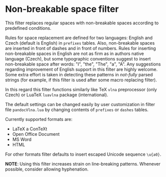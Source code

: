 # Non-breakable space filter

This filter replaces regular spaces with non-breakable spaces according to 
predefined conditions.

Rules for space replacement are defined for two languages: English and Czech
(default is English) in `prefixes` tables. Also, non-breakable spaces are
inserted in front of dashes and in front of numbers. Rules for inserting 
non-breakable spaces in English are not as firm as in authors native language 
(Czech), but some typographic conventions suggest to insert non-breakable space
after words: "I", "the", "The", "a", "A". Any suggestions regarding improvement 
of English support in this filter are highly welcome.
Some extra effort is taken in detecting these patterns in *not-fully* parsed
strings (for example, if this filter is used after some macro replacing 
filter).

In this regard this filter functions similarly like TeX `vlna` preprocessor
(only Czech) or LuaTeX `luavlna` package (international).

The default settings can be changed easily by user customization in filter file
`pandocVlna.lua` by changing contents of `prefixes` or `dashes` tables.

Currently supported formats are:

* LaTeX a ConTeXt
* Open Office Document
* MS Word
* HTML

For other formats filter defaults to insert escaped Unicode sequence `\u{a0}`.

**NOTE**: Using this filter increases strain on line-breaking patterns. Whenever 
possible, consider allowing hyphenation.
